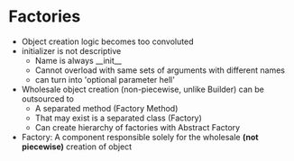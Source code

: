 # Factories

- Object creation logic becomes too convoluted
- initializer is not descriptive
  - Name is always \_\_init\_\_
  - Cannot overload with same sets of arguments with different names
  - can turn into 'optional parameter hell'
- Wholesale object creation (non-piecewise, unlike Builder) can be outsourced to
  - A separated method (Factory Method)
  - That may exist is a separated class (Factory)
  - Can create hierarchy of factories with Abstract Factory
- Factory: A component responsible solely for the wholesale **(not piecewise)** creation of object
